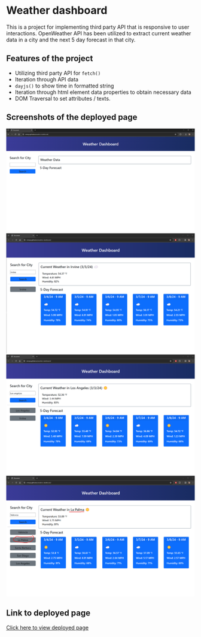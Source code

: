 # Weather dashboard

This is a project for implementing third party API that is responsive to user interactions. OpenWeather API has been utilized to extract current weather data in a city and the next 5 day forecast in that city.

## Features of the project

* Utilizing third party API for `fetch()`
* Iteration through API data
* `dayjs()` to show time in formatted string
* Iteration through html element data properties to obtain necessary data
* DOM Traversal to set attributes / texts.

## Screenshots of the deployed page

![Screenshot of deployed page](./assets/images/screenshot1.png)
![Screenshot of deployed page](./assets/images/screenshot2.png)
![Screenshot of deployed page](./assets/images/screenshot3.png)
![Screenshot of deployed page](./assets/images/screenshot4.png)

## Link to deployed page

[Click here to view deployed page](https://ericeya.github.io/weather-dashboard)
